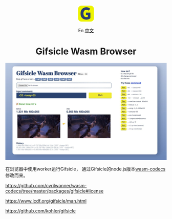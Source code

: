 <p align="center">
    <img src="./demo/favicon.svg" width="50">
</p>
<p align="center">
    En
    <a href="#">中文</a>
</p>
<h1 align="center">Gifsicle Wasm Browser</h1> 
<img src="./demo/ui.jpg" >



在浏览器中使用worker运行Gifsicle，
通过Gifsicle的node.js版本[wasm-codecs](https://github.com/cyrilwanner/wasm-codecs/tree/master/packages/gifsicle)修改而来。






https://github.com/cyrilwanner/wasm-codecs/tree/master/packages/gifsicle#license

https://www.lcdf.org/gifsicle/man.html

https://github.com/kohler/gifsicle